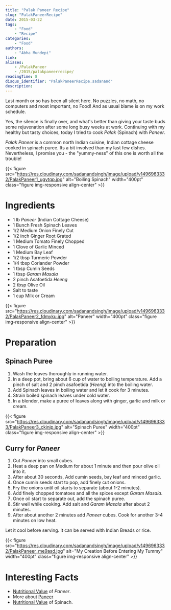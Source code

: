 ```yaml
---
title: "Palak Paneer Recipe"
slug: "PalakPaneerRecipe"
date: 2015-03-22
tags:
    - "Food"
    - "Recipe"
categories:
    - "Food"
authors:
    - "Abha Mundepi"
link:
aliases:
    - /PalakPaneer
    - /2015/palakpaneerrecipe/
readingTime: 8
disqus_identifier: "PalakPaneerRecipe.sadanand"
description:
---
```


Last month or so has been all silent here. No puzzles, no math, no
computers and most important, no Food! And as usual blame is on my work
schedule.

Yes, the silence is finally over, and what's better than giving your
taste buds some rejuvenation after some long busy weeks at work.
Continuing with my healthy but tasty choices, today I tried to cook
*Palak* (Spinach) with *Paneer*.

<!--more-->

*Palak* *Paneer* is a common north Indian cuisine, Indian cottage cheese
cooked in spinach puree. Its a bit involved than my last few dishes.
Nevertheless, I promise you - the "yummy-ness" of this one is worth all
the trouble!

<!--toc-->

{{< figure src="https://res.cloudinary.com/sadanandsingh/image/upload/v1496963332/PalakPaneer1_ugytqp.jpg" alt="Boiling Spinach" width="400pt" class="figure img-responsive align-center" >}}

Ingredients
===========

-   1 lb *Paneer* (Indian Cottage Cheese)
-   1 Bunch Fresh Spinach Leaves
-   1/2 Medium Onion Finely Cut
-   1/2 inch Ginger Root Grated
-   1 Medium Tomato Finely Chopped
-   1 Clove of Garlic Minced
-   1 Medium Bay Leaf
-   1/2 tbsp Turmeric Powder
-   1/4 tbsp Coriander Powder
-   1 tbsp Cumin Seeds
-   1 tbsp *Garam* *Masala*
-   2 pinch Asafoetida *Heeng*
-   2 tbsp Olive Oil
-   Salt to taste
-   1 cup Milk or Cream

{{< figure src="https://res.cloudinary.com/sadanandsingh/image/upload/v1496963332/PalakPaneer2_fdmyku.jpg" alt="Paneer" width="400pt" class="figure img-responsive align-center" >}}

Preparation
===========

Spinach Puree
-------------

1.  Wash the leaves thoroughly in running water.
2.  In a deep pot, bring about 6 cup of water to boiling temperature.
    Add a pinch of salt and 2 pinch asafoetida (*Heeng*) into the
    boiling water.
3.  Add Spinach leaves in boiling water and let it cook for 3 minutes.
4.  Strain boiled spinach leaves under cold water.
5.  In a blender, make a puree of leaves along with ginger, garlic and
    milk or cream.

{{< figure src="https://res.cloudinary.com/sadanandsingh/image/upload/v1496963333/PalakPaneer3_ckjnjp.jpg" alt="Spinach Puree" width="400pt" class="figure img-responsive align-center" >}}

Curry for *Paneer*
------------------

1.  Cut *Paneer* into small cubes.
2.  Heat a deep pan on Medium for about 1 minute and then pour olive oil
    into it.
3.  After about 30 seconds, Add cumin seeds, bay leaf and minced garlic.
4.  Once cumin seeds start to pop, add finely cut onions.
5.  Fry the onions until oil starts to separate (about 1-2 minutes).
6.  Add finely chopped tomatoes and all the spices except *Garam*
    *Masala*.
7.  Once oil start to separate out, add the spinach puree.
8.  Stir well while cooking. Add salt and *Garam* *Masala* after about 2 minutes.
9.  After about another 2 minutes add *Paneer* cubes. Cook for another
    3-4 minutes on low heat.

Let it cool before serving. It can be served with Indian Breads or rice.

{{< figure src="https://res.cloudinary.com/sadanandsingh/image/upload/v1496963332/PalakPaneer_me9asd.jpg" alt="My Creation Before Entering My Tummy" width="400pt" class="figure img-responsive align-center" >}}

Interesting Facts
=================

-   [Nutritional Value](http://nutritiondata.self.com/facts/recipe/1770692/2) of *Paneer*.
-   More about [Paneer](https://en.wikipedia.org/wiki/Paneer)
-   [Nutritional Value](http://www.whfoods.com/genpage.php?tname=foodspice&dbid=43) of Spinach.
